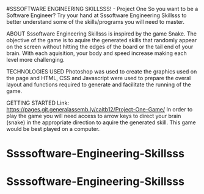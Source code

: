 #SSSOFTWARE ENGINEERING SKILLSSS! - Project One
So you want to be a Software Engineer? Try your hand at Sssoftware Engineering Skillsss to better understand some of the skills/programs you will need to master.

ABOUT
Sssoftware Engineering Skillsss is inspired by the game Snake. The objective of the game is to aquire the generated skills that randomly appear on the screen without hitting the edges of the board or the tail end of your brain. With each aquisition, your body and speed increase making each level more challenging.

TECHNOLOGIES USED
Photoshop was used to create the graphics used on the page and HTML, CSS and Javascript were used to prepare the overal layout and functions required to generate and facilitate the running of the game.

GETTING STARTED
Link: https://pages.git.generalassemb.ly/caitb12/Project-One-Game/
In order to play the game you will need access to arrow keys to direct your brain (snake) in the appropriate direction to aquire the generated skill. This game would be best played on a computer.
# Ssssoftware-Engineering-Skillsss
# Ssssoftware-Engineering-Skillsss
